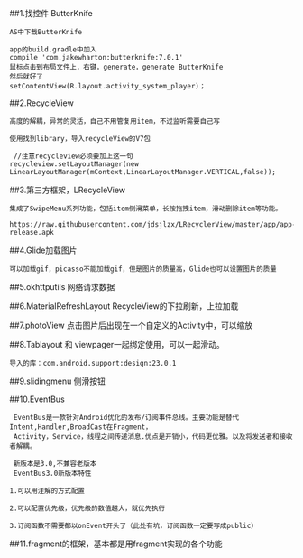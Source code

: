 ##1.找控件 ButterKnife

    AS中下载ButterKnife 

    app的build.gradle中加入 
    compile 'com.jakewharton:butterknife:7.0.1'
    鼠标点击到布局文件上，右键，generate，generate ButterKnife
    然后就好了
    setContentView(R.layout.activity_system_player)；
   
##2.RecycleView

    高度的解耦，异常的灵活，自己不用管复用item，不过监听需要自己写

    使用找到library，导入recycleView的V7包
    
     //注意recycleview必须要加上这一句
    recycleview.setLayoutManager(new LinearLayoutManager(mContext,LinearLayoutManager.VERTICAL,false));

##3.第三方框架，LRecycleView 

    集成了SwipeMenu系列功能，包括item侧滑菜单，长按拖拽item，滑动删除item等功能。

    https://raw.githubusercontent.com/jdsjlzx/LRecyclerView/master/app/app-release.apk

##4.Glide加载图片

    可以加载gif，picasso不能加载gif，但是图片的质量高，Glide也可以设置图片的质量

##5.okhttputils 网络请求数据

##6.MaterialRefreshLayout RecycleView的下拉刷新，上拉加载

##7.photoView 点击图片后出现在一个自定义的Activity中，可以缩放

##8.Tablayout 和 viewpager一起绑定使用，可以一起滑动。

    导入的库：com.android.support:design:23.0.1

##9.slidingmenu 侧滑按钮

##10.EventBus 

     EventBus是一款针对Android优化的发布/订阅事件总线。主要功能是替代Intent,Handler,BroadCast在Fragment，
     Activity，Service，线程之间传递消息.优点是开销小，代码更优雅。以及将发送者和接收者解耦。
     
     新版本是3.0,不兼容老版本
     EventBus3.0新版本特性

    1.可以用注解的方式配置

    2.可以配置优先级，优先级的数值越大，就优先执行

    3.订阅函数不需要都以onEvent开头了（此处有坑，订阅函数一定要写成public）
    
##11.fragment的框架，基本都是用fragment实现的各个功能
